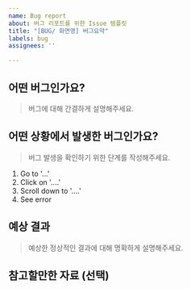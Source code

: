 ```yaml
---
name: Bug report
about: 버그 리포트를 위한 Issue 템플릿
title: "[BUG/ 화면명] 버그요약"
labels: bug
assignees: ''

---
```


## 어떤 버그인가요?
> 버그에 대해 간결하게 설명해주세요.

## 어떤 상황에서 발생한 버그인가요?
> 버그 발생을 확인하기 위한 단계를 작성해주세요.
1. Go to '...'
2. Click on '....'
3. Scroll down to '....'
4. See error

## 예상 결과
> 예상한 정상적인 결과에 대해 명확하게 설명해주세요.

## 참고할만한 자료 (선택)

